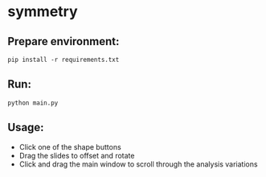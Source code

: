 # symmetry

## Prepare environment:
```pip install -r requirements.txt```

## Run:
```python main.py```

## Usage:
* Click one of the shape buttons
* Drag the slides to offset and rotate
* Click and drag the main window to scroll through the analysis variations
